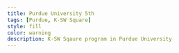 ```yaml
---
title: Purdue University 5th
tags: [Purdue, K-SW Square]
style: fill
color: warning
description: K-SW Sqaure program in Purdue University
---
```


